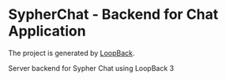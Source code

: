 # SypherChat - Backend for Chat Application

The project is generated by [LoopBack](http://loopback.io).

Server backend for Sypher Chat using LoopBack 3
